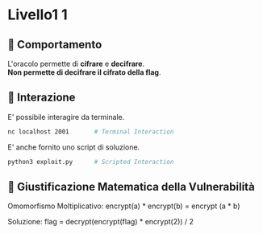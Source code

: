 # Livello1 1

## 🤖 Comportamento

L'oracolo permette di **cifrare** e **decifrare**.  
**Non permette di decifrare il cifrato della flag**.  

## 🧩 Interazione

E' possibile interagire da terminale.  

```sh
nc localhost 2001       # Terminal Interaction
```

E' anche fornito uno script di soluzione.  

```sh
python3 exploit.py      # Scripted Interaction
```

## 📐 Giustificazione Matematica della Vulnerabilità

Omomorfismo Moltiplicativo: encrypt(a) * encrypt(b) = encrypt (a * b) 

Soluzione: flag = decrypt(encrypt(flag) * encrypt(2)) / 2 